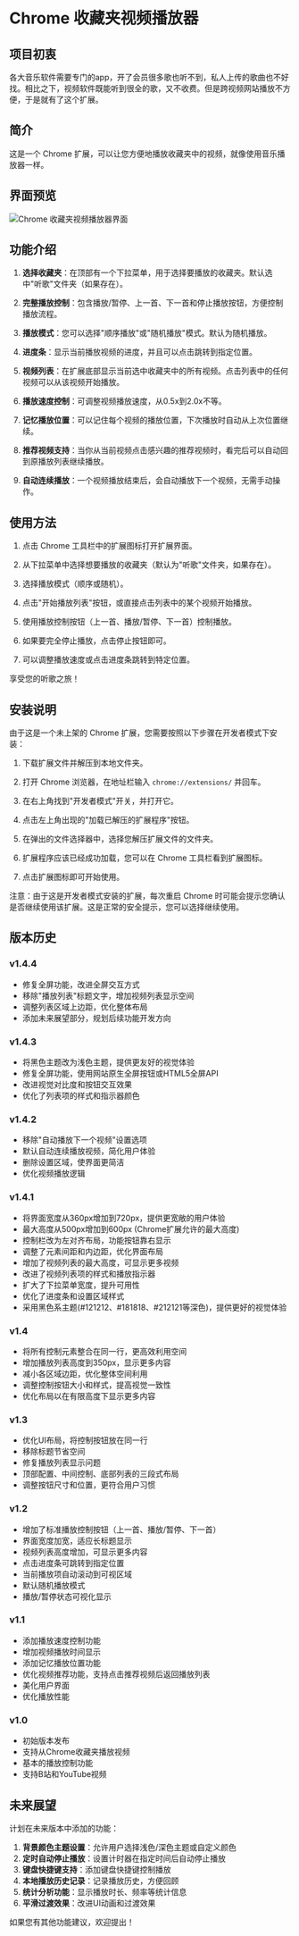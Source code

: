 # Chrome 收藏夹视频播放器

## 项目初衷

各大音乐软件需要专门的app，开了会员很多歌也听不到，私人上传的歌曲也不好找。相比之下，视频软件既能听到很全的歌，又不收费。但是跨视频网站播放不方便，于是就有了这个扩展。

## 简介

这是一个 Chrome 扩展，可以让您方便地播放收藏夹中的视频，就像使用音乐播放器一样。

## 界面预览

![Chrome 收藏夹视频播放器界面](Snipaste_2024-10-25_23-37-04.jpg)

## 功能介绍

1. **选择收藏夹**：在顶部有一个下拉菜单，用于选择要播放的收藏夹。默认选中"听歌"文件夹（如果存在）。

2. **完整播放控制**：包含播放/暂停、上一首、下一首和停止播放按钮，方便控制播放流程。

3. **播放模式**：您可以选择"顺序播放"或"随机播放"模式。默认为随机播放。

4. **进度条**：显示当前播放视频的进度，并且可以点击跳转到指定位置。

5. **视频列表**：在扩展底部显示当前选中收藏夹中的所有视频。点击列表中的任何视频可以从该视频开始播放。

6. **播放速度控制**：可调整视频播放速度，从0.5x到2.0x不等。

7. **记忆播放位置**：可以记住每个视频的播放位置，下次播放时自动从上次位置继续。

8. **推荐视频支持**：当你从当前视频点击感兴趣的推荐视频时，看完后可以自动回到原播放列表继续播放。

9. **自动连续播放**：一个视频播放结束后，会自动播放下一个视频，无需手动操作。

## 使用方法

1. 点击 Chrome 工具栏中的扩展图标打开扩展界面。

2. 从下拉菜单中选择想要播放的收藏夹（默认为"听歌"文件夹，如果存在）。

3. 选择播放模式（顺序或随机）。

4. 点击"开始播放列表"按钮，或直接点击列表中的某个视频开始播放。

5. 使用播放控制按钮（上一首、播放/暂停、下一首）控制播放。

6. 如果要完全停止播放，点击停止按钮即可。

7. 可以调整播放速度或点击进度条跳转到特定位置。

享受您的听歌之旅！

## 安装说明

由于这是一个未上架的 Chrome 扩展，您需要按照以下步骤在开发者模式下安装：

1. 下载扩展文件并解压到本地文件夹。

2. 打开 Chrome 浏览器，在地址栏输入 `chrome://extensions/` 并回车。

3. 在右上角找到"开发者模式"开关，并打开它。

4. 点击左上角出现的"加载已解压的扩展程序"按钮。

5. 在弹出的文件选择器中，选择您解压扩展文件的文件夹。

6. 扩展程序应该已经成功加载，您可以在 Chrome 工具栏看到扩展图标。

7. 点击扩展图标即可开始使用。

注意：由于这是开发者模式安装的扩展，每次重启 Chrome 时可能会提示您确认是否继续使用该扩展。这是正常的安全提示，您可以选择继续使用。

## 版本历史

### v1.4.4
- 修复全屏功能，改进全屏交互方式
- 移除"播放列表"标题文字，增加视频列表显示空间
- 调整列表区域上边距，优化整体布局
- 添加未来展望部分，规划后续功能开发方向

### v1.4.3
- 将黑色主题改为浅色主题，提供更友好的视觉体验
- 修复全屏功能，使用网站原生全屏按钮或HTML5全屏API
- 改进视觉对比度和按钮交互效果
- 优化了列表项的样式和指示器颜色

### v1.4.2
- 移除"自动播放下一个视频"设置选项
- 默认自动连续播放视频，简化用户体验
- 删除设置区域，使界面更简洁
- 优化视频播放逻辑

### v1.4.1
- 将界面宽度从360px增加到720px，提供更宽敞的用户体验
- 最大高度从500px增加到600px (Chrome扩展允许的最大高度)
- 控制栏改为左对齐布局，功能按钮靠右显示
- 调整了元素间距和内边距，优化界面布局
- 增加了视频列表的最大高度，可显示更多视频
- 改进了视频列表项的样式和播放指示器
- 扩大了下拉菜单宽度，提升可用性
- 优化了进度条和设置区域样式
- 采用黑色系主题(#121212、#181818、#212121等深色)，提供更好的视觉体验

### v1.4
- 将所有控制元素整合在同一行，更高效利用空间
- 增加播放列表高度到350px，显示更多内容
- 减小各区域边距，优化整体空间利用
- 调整控制按钮大小和样式，提高视觉一致性
- 优化布局以在有限高度下显示更多内容

### v1.3
- 优化UI布局，将控制按钮放在同一行
- 移除标题节省空间
- 修复播放列表显示问题
- 顶部配置、中间控制、底部列表的三段式布局
- 调整按钮尺寸和位置，更符合用户习惯

### v1.2
- 增加了标准播放控制按钮（上一首、播放/暂停、下一首）
- 界面宽度加宽，适应长标题显示
- 视频列表高度增加，可显示更多内容
- 点击进度条可跳转到指定位置
- 当前播放项自动滚动到可视区域
- 默认随机播放模式
- 播放/暂停状态可视化显示

### v1.1
- 添加播放速度控制功能
- 增加视频播放时间显示
- 添加记忆播放位置功能
- 优化视频推荐功能，支持点击推荐视频后返回播放列表
- 美化用户界面
- 优化播放性能

### v1.0
- 初始版本发布
- 支持从Chrome收藏夹播放视频
- 基本的播放控制功能
- 支持B站和YouTube视频

## 未来展望

计划在未来版本中添加的功能：

1. **背景颜色主题设置**：允许用户选择浅色/深色主题或自定义颜色
2. **定时自动停止播放**：设置计时器在指定时间后自动停止播放
3. **键盘快捷键支持**：添加键盘快捷键控制播放
4. **本地播放历史记录**：记录播放历史，方便回顾
5. **统计分析功能**：显示播放时长、频率等统计信息
6. **平滑过渡效果**：改进UI动画和过渡效果

如果您有其他功能建议，欢迎提出！

